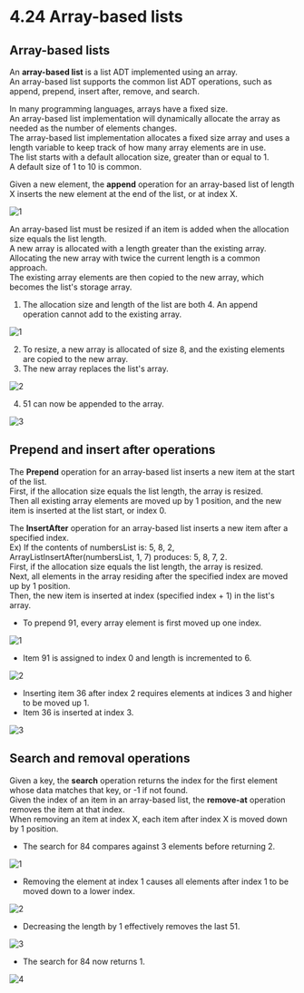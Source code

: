 # 4.24 Array-based lists

## Array-based lists
An **array-based list** is a list ADT implemented using an array.   
An array-based list supports the common list ADT operations, such as append, prepend, insert after, remove, and search.   

In many programming languages, arrays have a fixed size.   
An array-based list implementation will dynamically allocate the array as needed as the number of elements changes.   
The array-based list implementation allocates a fixed size array and uses a length variable to keep track of how many array elements are in use.   
The list starts with a default allocation size, greater than or equal to 1.   
A default size of 1 to 10 is common.   

Given a new element, the **append** operation for an array-based list of length X inserts the new element at the end of the list, or at index X.

![1](https://github.com/ijaejun1025/CIS223-Algorithms/assets/154036705/2e4a6acb-043c-43aa-b89b-6f109f7f2bc4)

An array-based list must be resized if an item is added when the allocation size equals the list length.   
A new array is allocated with a length greater than the existing array.   
Allocating the new array with twice the current length is a common approach.   
The existing array elements are then copied to the new array, which becomes the list's storage array.   

1. The allocation size and length of the list are both 4. An append operation cannot add to the existing array.

![1](https://github.com/ijaejun1025/CIS223-Algorithms/assets/154036705/719dbf4d-8600-4402-8af7-792e6e24faf9)

2. To resize, a new array is allocated of size 8, and the existing elements are copied to the new array.
3. The new array replaces the list's array.

![2](https://github.com/ijaejun1025/CIS223-Algorithms/assets/154036705/b24e092c-2b82-4292-a88b-d2183df9caf4)

4. 51 can now be appended to the array.

![3](https://github.com/ijaejun1025/CIS223-Algorithms/assets/154036705/a23e63bd-0a77-4ed5-95d0-220584b9b6aa)

## Prepend and insert after operations
The **Prepend** operation for an array-based list inserts a new item at the start of the list.   
First, if the allocation size equals the list length, the array is resized.   
Then all existing array elements are moved up by 1 position, and the new item is inserted at the list start, or index 0.   

The **InsertAfter** operation for an array-based list inserts a new item after a specified index.   
Ex) If the contents of numbersList is: 5, 8, 2, ArrayListInsertAfter(numbersList, 1, 7) produces: 5, 8, 7, 2.   
First, if the allocation size equals the list length, the array is resized.   
Next, all elements in the array residing after the specified index are moved up by 1 position.   
Then, the new item is inserted at index (specified index + 1) in the list's array.

* To prepend 91, every array element is first moved up one index.

![1](https://github.com/ijaejun1025/CIS223-Algorithms/assets/154036705/fe0007e9-9892-4e5a-849f-4b5dd5abb297)

* Item 91 is assigned to index 0 and length is incremented to 6.

![2](https://github.com/ijaejun1025/CIS223-Algorithms/assets/154036705/13145f4c-eb88-45ef-80ec-122dc2f809ad)

* Inserting item 36 after index 2 requires elements at indices 3 and higher to be moved up 1.
* Item 36 is inserted at index 3.

![3](https://github.com/ijaejun1025/CIS223-Algorithms/assets/154036705/e7ae6ae8-7049-4677-b9b1-612cb403d9b9)

## Search and removal operations
Given a key, the **search** operation returns the index for the first element whose data matches that key, or -1 if not found.   
Given the index of an item in an array-based list, the **remove-at** operation removes the item at that index.   
When removing an item at index X, each item after index X is moved down by 1 position.   

* The search for 84 compares against 3 elements before returning 2.

![1](https://github.com/ijaejun1025/CIS223-Algorithms/assets/154036705/990bef25-1db0-47eb-a58e-20603318fe4c)

* Removing the element at index 1 causes all elements after index 1 to be moved down to a lower index.

![2](https://github.com/ijaejun1025/CIS223-Algorithms/assets/154036705/0f2bf6b8-7106-4b51-aaea-961a9b068819)

* Decreasing the length by 1 effectively removes the last 51.

![3](https://github.com/ijaejun1025/CIS223-Algorithms/assets/154036705/6939c08e-ba5e-4f35-be23-4b92bcbbd10f)

* The search for 84 now returns 1.

![4](https://github.com/ijaejun1025/CIS223-Algorithms/assets/154036705/44270dc5-085a-44de-b90e-e7cb20041f9c)
